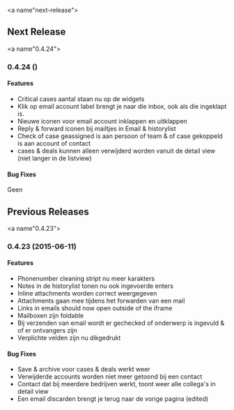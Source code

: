 <a name"next-release"></a>
## Next Release

<a name"0.4.24"></a>
### 0.4.24 ()

#### Features

* Critical cases aantal staan nu op de widgets 
* Klik op email account label brengt je naar die inbox, ook als die ingeklapt is. 
* Nieuwe iconen voor email account inklappen en uitklappen
* Reply & forward iconen bij mailtjes in Email & historylist
* Check of case geassigned is aan persoon of team & of case gekoppeld is aan account of contact
* cases & deals kunnen alleen verwijderd worden vanuit de detail view (niet langer in de listview)

#### Bug Fixes

Geen

## Previous Releases

<a name"0.4.23"></a>
### 0.4.23 (2015-06-11)

#### Features

* Phonenumber cleaning stript nu meer karakters
* Notes in de historylist tonen nu ook ingevoerde enters
* Inline attachments worden correct weergegeven
* Attachments gaan mee tijdens het forwarden van een mail
* Links in emails should now open outside of the iframe
* Mailboxen zijn foldable
* Bij verzenden van email wordt er gechecked of onderwerp is ingevuld & of er ontvangers zijn
* Verplichte velden zijn nu dikgedrukt

#### Bug Fixes

* Save & archive voor cases & deals werkt weer
* Verwijderde accounts worden niet meer getoond bij een contact
* Contact dat bij meerdere bedrijven werkt, toont weer alle collega's in detail view
* Een email discarden brengt je terug naar de vorige pagina (edited)
